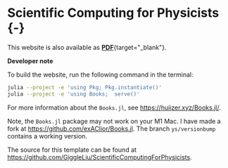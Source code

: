 # Scientific Computing for Physicists {-}



This website is also available as [**PDF**](/sci2phys.pdf){target="_blank"}.

**Developer note**

To build the website, run the following command in the terminal:

```bash
julia --project -e 'using Pkg; Pkg.instantiate()'
julia --project -e 'using Books;  serve()'
```
For more information about the `Books.jl`, see <https://huijzer.xyz/Books.jl/>.

Note, the `Books.jl` package may not work on your M1 Mac. 
I have made a fork at <https://github.com/exAClior/Books.jl>.
The branch  `ys/versionbump` contains a working version.

The source for this template can be found at <https://github.com/GiggleLiu/ScientificComputingForPhysicists>.
